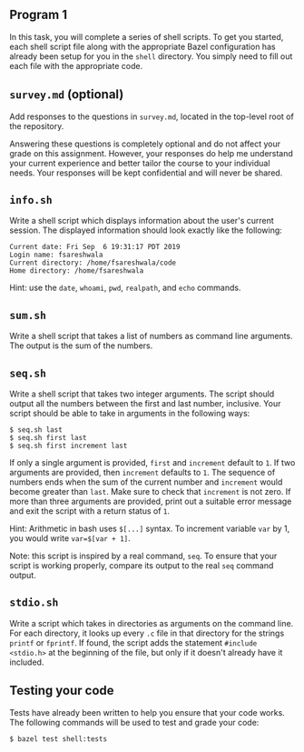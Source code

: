 Program 1
---------
In this task, you will complete a series of shell scripts. To get you started, each shell script
file along with the appropriate Bazel configuration has already been setup for you in the `shell`
directory. You simply need to fill out each file with the appropriate code.

`survey.md` (optional)
----------------------
Add responses to the questions in `survey.md`, located in the top-level root of the repository.

Answering these questions is completely optional and do not affect your grade on this assignment.
However, your responses do help me understand your current experience and better tailor the course
to your individual needs. Your responses will be kept confidential and will never be shared.

`info.sh`
---------
Write a shell script which displays information about the user's current session. The displayed
information should look exactly like the following:

    Current date: Fri Sep  6 19:31:17 PDT 2019
    Login name: fsareshwala
    Current directory: /home/fsareshwala/code
    Home directory: /home/fsareshwala

Hint: use the `date`, `whoami`, `pwd`, `realpath`, and `echo` commands.

`sum.sh`
--------
Write a shell script that takes a list of numbers as command line arguments. The output is the sum
of the numbers.

`seq.sh`
--------
Write a shell script that takes two integer arguments. The script should output all the numbers
between the first and last number, inclusive. Your script should be able to take in arguments in the
following ways:

    $ seq.sh last
    $ seq.sh first last
    $ seq.sh first increment last

If only a single argument is provided, `first` and `increment` default to `1`. If two arguments are
provided, then `increment` defaults to `1`. The sequence of numbers ends when the sum of the current
number and `increment` would become greater than `last`. Make sure to check that `increment` is not
zero. If more than three arguments are provided, print out a suitable error message and exit the
script with a return status of `1`.

Hint: Arithmetic in bash uses `$[...]` syntax. To increment variable `var` by 1, you would write
`var=$[var + 1]`.

Note: this script is inspired by a real command, `seq`. To ensure that your script is working
properly, compare its output to the real `seq` command output.

`stdio.sh`
----------
Write a script which takes in directories as arguments on the command line. For each directory, it
looks up every `.c` file in that directory for the strings `printf` or `fprintf`. If found, the
script adds the statement `#include <stdio.h>` at the beginning of the file, but only if it doesn't
already have it included.

Testing your code
-----------------
Tests have already been written to help you ensure that your code works. The following commands will
be used to test and grade your code:

    $ bazel test shell:tests
